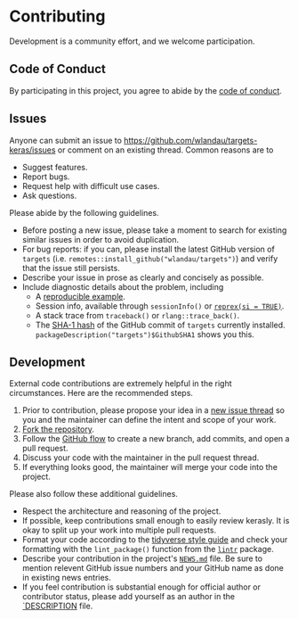 # Contributing

Development is a community effort, and we welcome participation.

## Code of Conduct

By participating in this project, you agree to abide by the [code of conduct](https://github.com/wlandau/targets/blob/main/CODE_OF_CONDUCT.md).

## Issues

Anyone can submit an issue to <https://github.com/wlandau/targets-keras/issues> or comment on an existing thread. Common reasons are to

* Suggest features.
* Report bugs.
* Request help with difficult use cases.
* Ask questions.

Please abide by the following guidelines.

* Before posting a new issue, please take a moment to search for existing similar issues in order to avoid duplication.
* For bug reports: if you can, please install the latest GitHub version of `targets` (i.e. `remotes::install_github("wlandau/targets")`) and verify that the issue still persists.
* Describe your issue in prose as clearly and concisely as possible.
* Include diagnostic details about the problem, including
    * A [reproducible example](https://github.com/tidyverse/reprex).
    * Session info, available through `sessionInfo()` or [`reprex(si = TRUE)`](https://github.com/tidyverse/reprex).
    * A stack trace from `traceback()` or `rlang::trace_back()`.
    * The [SHA-1 hash](https://git-scm.com/book/en/v1/Getting-Started-Git-Basics#Git-Has-Integrity) of the GitHub commit of `targets` currently installed. `packageDescription("targets")$GithubSHA1` shows you this.
    
## Development

External code contributions are extremely helpful in the right circumstances. Here are the recommended steps.

1. Prior to contribution, please propose your idea in a [new issue thread](https://github.com/wlandau/targets-keras/issues) so you and the maintainer can define the intent and scope of your work.
2. [Fork the repository](https://help.github.com/articles/fork-a-repo/).
3. Follow the [GitHub flow](https://guides.github.com/introduction/flow/index.html) to create a new branch, add commits, and open a pull request.
4. Discuss your code with the maintainer in the pull request thread.
5. If everything looks good, the maintainer will merge your code into the project.

Please also follow these additional guidelines.

* Respect the architecture and reasoning of the project.
* If possible, keep contributions small enough to easily review kerasly. It is okay to split up your work into multiple pull requests.
* Format your code according to the [tidyverse style guide](https://style.tidyverse.org/) and check your formatting with the `lint_package()` function from the [`lintr`](https://github.com/jimhester/lintr) package.
* Describe your contribution in the project's [`NEWS.md`](https://github.com/wlandau/targets/blob/main/NEWS.md) file. Be sure to mention relevent GitHub issue numbers and your GitHub name as done in existing news entries.
* If you feel contribution is substantial enough for official author or contributor status, please add yourself as an author in the [`DESCRIPTION](https://github.com/wlandau/targets-keras/blob/main/DESCRIPTION) file.
